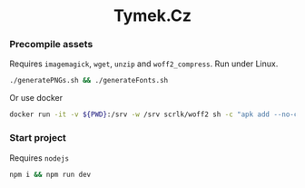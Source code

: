<h1 align="center">
  Tymek.Cz
</h1>

### Precompile assets
Requires `imagemagick`, `wget`, `unzip` and `woff2_compress`. Run under Linux.
``` sh
./generatePNGs.sh && ./generateFonts.sh
```

Or use docker
``` sh
docker run -it -v ${PWD}:/srv -w /srv scrlk/woff2 sh -c "apk add --no-cache imagemagick && ./generatePNGs.sh &&./generateFonts.sh"
```

### Start project
Requires `nodejs`

``` sh
npm i && npm run dev
```
